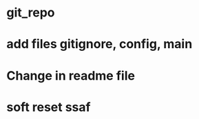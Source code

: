 # git_repo
# add files gitignore, config, main
# Change in readme file 
#
# soft reset ssaf
#
#
##

#
#
#
#
#
